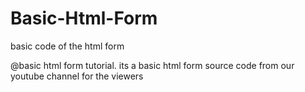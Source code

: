 # Basic-Html-Form
basic code of the html form

@basic html form tutorial.
its a basic html form source code from our youtube channel for the viewers
